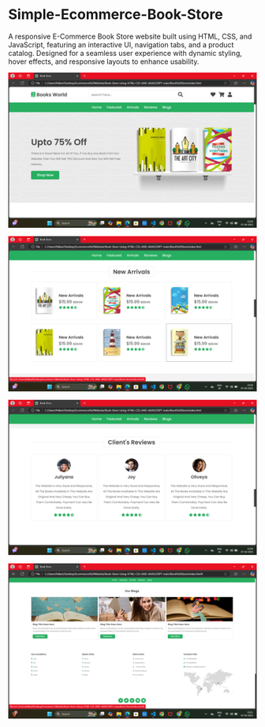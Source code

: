 # Simple-Ecommerce-Book-Store
A responsive E-Commerce Book Store website built using HTML, CSS, and JavaScript, featuring an interactive UI, navigation tabs, and a product catalog. Designed for a seamless user experience with dynamic styling, hover effects, and responsive layouts to enhance usability.

 ![Image Alt](https://github.com/pallavi1828/Simple-Ecommerce-Book-Store/blob/d433a9164683c87e08edbd1283f201486aea8224/Screenshot%20(16).png )
 
  ![Image Alt](https://github.com/pallavi1828/Simple-Ecommerce-Book-Store/blob/b770ab16eb8792165ec9d443e8326fab9d3ea831/Screenshot%20(17).png)

 ![Image Alt](https://github.com/pallavi1828/Simple-Ecommerce-Book-Store/blob/b770ab16eb8792165ec9d443e8326fab9d3ea831/Screenshot%20(18).png)

 ![Image Alt](https://github.com/pallavi1828/Simple-Ecommerce-Book-Store/blob/b770ab16eb8792165ec9d443e8326fab9d3ea831/Screenshot%20(19).png)
